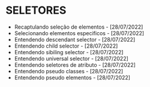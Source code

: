 # SELETORES
- Recaptulando seleção de elementos - [28/07/2022]
- Selecionando elementos especificos - [28/07/2022]
- Entendendo descendant selector - [28/07/2022]
- Entendendo child selector - [28/07/2022]
- Entendendo sibiling selector - [28/07/2022]
- Entendendo universal selector - [28/07/2022]
- Entendendo seletores de atributo - [28/07/2022]
- Entendendo pseudo classes - [28/07/2022]
- Entendendo pseudo elementos - [28/07/2022]